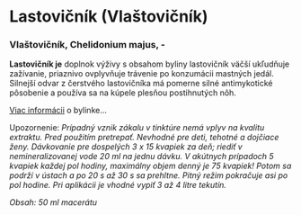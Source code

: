 Lastovičník (Vlaštovičník)
==========================

### Vlaštovičník, Chelidonium majus, -

**Lastovičník je** doplnok výživy s obsahom byliny lastovičník väčší ukľudňuje
zažívanie, priaznivo ovplyvňuje trávenie po konzumácii mastných jedál. Silnejší
odvar z čerstvého lastovičníka má pomerne silné antimykotické pôsobenie a
používa sa na kúpele plesňou postihnutých nôh.

[Viac informácii](/sip/p/lastovicnik-vacsi/) o bylinke...

Upozornenie: *Prípadný vznik zákalu v tinktúre nemá vplyv na kvalitu
extraktu. Pred použitím pretrepať. Nevhodné pre deti, tehotné a dojčiace ženy.
Dávkovanie pre dospelých 3 x 15 kvapiek za deň; riediť v nemineralizovanej vode
20 ml na jednu dávku. V akútnych prípadoch 5 kvapiek každej pol hodiny,
maximálny objem denný je 75 kvapiek! Potom sa podrží v ústach a po 20 s až 30 s
sa prehltne. Pitný režim pokračuje asi po pol hodine. Pri aplikácii je vhodné
vypiť 3 až 4 litre tekutín.*

*Obsah: 50 ml macerátu*


